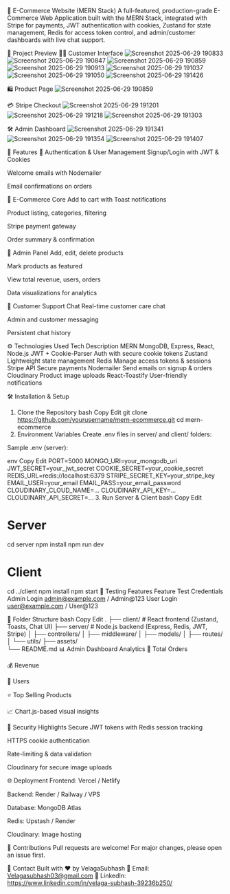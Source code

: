 🛒 E-Commerce Website (MERN Stack)
A full-featured, production-grade E-Commerce Web Application built with the MERN Stack, integrated with Stripe for payments, JWT authentication with cookies, Zustand for state management, Redis for access token control, and admin/customer dashboards with live chat support.



📸 Project Preview
🧑‍💻 Customer Interface
![Screenshot 2025-06-29 190833](https://github.com/user-attachments/assets/bc7a84f0-bcf6-48ca-9696-7ee924106e6b)
![Screenshot 2025-06-29 190847](https://github.com/user-attachments/assets/de69de98-ed85-405b-83b2-50f9ade46e86)
![Screenshot 2025-06-29 190859](https://github.com/user-attachments/assets/23028722-7262-4de1-ba9b-8864327a9c6e)
![Screenshot 2025-06-29 190913](https://github.com/user-attachments/assets/85f10ba1-807e-4b57-9d3a-7e73ecf5f0f4)
![Screenshot 2025-06-29 191037](https://github.com/user-attachments/assets/85fe3e9a-efd4-4449-a517-1b8949382578)
![Screenshot 2025-06-29 191050](https://github.com/user-attachments/assets/3e345560-3a43-4eb5-9a68-a7bc95dcc444)
![Screenshot 2025-06-29 191426](https://github.com/user-attachments/assets/f96a44b9-ecf5-4b83-87d2-fc94db0e4f7d)

🛍️ Product Page
![Screenshot 2025-06-29 190859](https://github.com/user-attachments/assets/ec805104-5c7a-4764-9ce2-88858b3f6aee)

💳 Stripe Checkout
![Screenshot 2025-06-29 191201](https://github.com/user-attachments/assets/33c9b754-f225-49fa-b4ad-a5db909ddba3)
![Screenshot 2025-06-29 191218](https://github.com/user-attachments/assets/c6a2408a-a33b-4ade-b42f-56c7649bde7f)
![Screenshot 2025-06-29 191303](https://github.com/user-attachments/assets/f455ca52-d117-4855-a359-d11da96c6b5e)

🛠️ Admin Dashboard
![Screenshot 2025-06-29 191341](https://github.com/user-attachments/assets/d8b8fc8f-6f9d-4d26-b153-48648e454df6)
![Screenshot 2025-06-29 191354](https://github.com/user-attachments/assets/082a0ae4-8b19-49b8-af1b-02276dd85027)
![Screenshot 2025-06-29 191407](https://github.com/user-attachments/assets/ed8e50b0-0a52-48aa-b76f-9bc21170252d)

🚀 Features
👥 Authentication & User Management
Signup/Login with JWT & Cookies

Welcome emails with Nodemailer

Email confirmations on orders

🛒 E-Commerce Core
Add to cart with Toast notifications

Product listing, categories, filtering

Stripe payment gateway

Order summary & confirmation

🧾 Admin Panel
Add, edit, delete products

Mark products as featured

View total revenue, users, orders

Data visualizations for analytics

💬 Customer Support Chat
Real-time customer care chat

Admin and customer messaging

Persistent chat history

⚙️ Technologies Used
Tech	Description
MERN	MongoDB, Express, React, Node.js
JWT + Cookie-Parser	Auth with secure cookie tokens
Zustand	Lightweight state management
Redis	Manage access tokens & sessions
Stripe API	Secure payments
Nodemailer	Send emails on signup & orders
Cloudinary	Product image uploads
React-Toastify	User-friendly notifications

🛠️ Installation & Setup
1. Clone the Repository
bash
Copy
Edit
git clone https://github.com/yourusername/mern-ecommerce.git
cd mern-ecommerce
2. Environment Variables
Create .env files in server/ and client/ folders:

Sample .env (server):

env
Copy
Edit
PORT=5000
MONGO_URI=your_mongodb_uri
JWT_SECRET=your_jwt_secret
COOKIE_SECRET=your_cookie_secret
REDIS_URL=redis://localhost:6379
STRIPE_SECRET_KEY=your_stripe_key
EMAIL_USER=your_email
EMAIL_PASS=your_email_password
CLOUDINARY_CLOUD_NAME=...
CLOUDINARY_API_KEY=...
CLOUDINARY_API_SECRET=...
3. Run Server & Client
bash
Copy
Edit
# Server
cd server
npm install
npm run dev

# Client
cd ../client
npm install
npm start
🧪 Testing Features
Feature	Test Credentials
Admin Login	admin@example.com / Admin@123
User Login	user@example.com / User@123

🧠 Folder Structure
bash
Copy
Edit
.
├── client/                # React frontend (Zustand, Toasts, Chat UI)
├── server/                # Node.js backend (Express, Redis, JWT, Stripe)
│   ├── controllers/
│   ├── middleware/
│   ├── models/
│   ├── routes/
│   └── utils/
├── assets/   
└── README.md
📊 Admin Dashboard Analytics
🔢 Total Orders

💰 Revenue

👥 Users

⭐ Top Selling Products

📈 Chart.js-based visual insights

🔐 Security Highlights
Secure JWT tokens with Redis session tracking

HTTPS cookie authentication

Rate-limiting & data validation

Cloudinary for secure image uploads

🌐 Deployment
Frontend: Vercel / Netlify

Backend: Render / Railway / VPS

Database: MongoDB Atlas

Redis: Upstash / Render

Cloudinary: Image hosting



🤝 Contributions
Pull requests are welcome! For major changes, please open an issue first.

📧 Contact
Built with ❤️ by VelagaSubhash
📩 Email: Velagasubhash03@gmail.com
🔗 LinkedIn: https://www.linkedin.com/in/velaga-subhash-39236b250/
